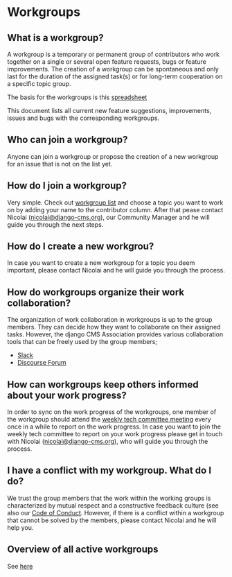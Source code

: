 # Workgroups 

## What is a workgroup?

A workgroup is a temporary or permanent group of contributors who work together on a single or several open feature requests, bugs or feature improvements. The creation of a workgroup can be spontaneous and only last for the duration of the assigned task(s) or for long-term cooperation on a specific topic group. 

The basis for the workgroups is this [spreadsheet](https://docs.google.com/spreadsheets/d/1gfI8IKz84u-YvE61eePCD-lAbn1haghOiqkvSdO-1yg/edit#gid=0) 

This document lists all current new feature suggestions, improvements, issues and bugs with the corresponding workgroups. 


## Who can join a workgroup?

Anyone can join a workgroup or propose the creation of a new workgroup for an issue that is not on the list yet. 


## How do I join a workgroup?

Very simple. Check out [workgroup list](https://docs.google.com/spreadsheets/d/1gfI8IKz84u-YvE61eePCD-lAbn1haghOiqkvSdO-1yg/edit#gid=0) and choose a topic you want to work on by adding your name to the contributor column. After that pease contact Nicolai (nicolai@django-cms.org), our Community Manager and he will guide you through the next steps. 


## How do I create a new workgrou?

In case you want to create a new workgroup for a topic you deem important, please contact Nicolai and he will guide you through the process. 


## How do workgroups organize their work collaboration?

The organization of work collaboration in workgroups is up to the group members. They can decide how they want to collaborate on their assigned tasks. However, the django CMS Association provides various collaboration tools that can be freely used by the group members;

- [Slack](https://www.django-cms.org/slack) 
- [Discourse Forum](https://discourse.django-cms.org/)


## How can workgroups keep others informed about your work progress? 

In order to sync on the work progress of the workgroups, one member of the workgroup should attend the [weekly tech committee meeting](https://github.com/django-cms/django-cms-mgmt/blob/master/community%20and%20support/weekly%20tech%20committee%20meeting.md) every once in a while to report on the work progress. In case you want to join the weekly tech committee to report on your work progress please get in touch with Nicolai (nicolai@django-cms.org), who will guide you through the process. 


## I have a conflict with my workgroup. What do I do?

We trust the group members that the work within the working groups is characterized by mutual respect and a constructive feedback culture (see also our [Code of Conduct](http://docs.django-cms.org/en/latest/contributing/code_of_conduct.html). However, if there is a conflict within a workgroup that cannot be solved by the members, please contact Nicolai and he will help you. 


## Overview of all active workgroups 

See [here](https://docs.google.com/spreadsheets/d/1gfI8IKz84u-YvE61eePCD-lAbn1haghOiqkvSdO-1yg/edit#gid=0) 
